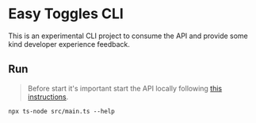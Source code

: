 # Easy Toggles CLI

This is an experimental CLI project to consume the API and provide some kind developer experience feedback. 

## Run

> Before start it's important start the API locally following [this instructions](https://github.com/wcalderipe/easy-toggles/tree/master/api#run).

```shell
npx ts-node src/main.ts --help
```

